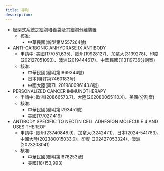 ```yaml
---
title: 專利
description: 
---
```


- 密閉式系統之細胞培養袋及其細胞分離裝置
  - 核准:
    - 中華民國(新型第M557264號) 
- ANTI-CARBONIC ANHYDRASE IX ANTIBODY
  - 申請中: 美國(17/051,635)、歐州(19928127)、加拿大(3139278)、印度(202127051093)、澳洲(2019444617)、中華民國(113119736分割案)
  - 核准:
    - 中華民國(發明第I869344號)
    - 日本(特許第7460183号)
    - 中國大陸(第ZL 201980096143.8號)
- PERSONALIZED CANCER IMMUNOTHERAPY
  - 申請中: 歐洲(20866573.7)、大陸(202080065110.X)、美國(分割案)
  - 核准:
    - 中華民國(發明第I793451號)
    - 美國(17/027,419)
- ANTIBODY SPECIFIC TO NECTIN CELL ADHESION MOLECULE 4 AND USES THEREOF
  - 申請中: 歐州(23740848.9)、加拿大(3242471)、日本(2024-541783)、中國大陸(202380015033.0)、印度 (202427053324)、澳洲(2023208041)
  - 核准:
    - 中華民國(發明第I876253號)
    - 美國(18/153,993)